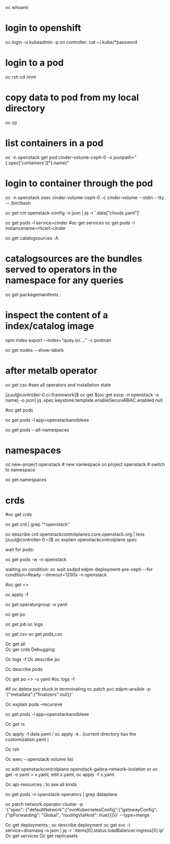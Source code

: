 
oc whoami


# login to openshift
oc login -u kubeadmin -p <password>
on controller: cat ~/.kube/*password

# login to a pod
oc rsh <podname>
cd /mnt

# copy data to pod from my local directory
oc cp

# list containers in a pod 
 oc -n openstack get pod cinder-volume-ceph-0 -o jsonpath="{.spec['containers'][*].name}"


# login to container through the pod
oc -n openstack exec cinder-volume-ceph-0 -c cinder-volume --stdin --tty -- /bin/bash


oc get cm openstack-config -o json | jq -r '.data["clouds.yaml"]'


oc get pods -l service=cinder
#oc get services
oc get pods -l instancename=rhcert-cinder

oc get catalogsources -A

# catalogsources are the bundles served to operators in the namespace for any queries

oc get packagemanifests :

# inspect the content of a index/catalog image
opm index export --index="quay.io/...." -c podman 


oc get nodes --show-labels 
# after metalb operator 


oc get csv #see all operators and installation state



 [zuul@controller-0 ci-framework]$ oc get $(oc get oscp -n openstack -o name) -o json| jq .spec.keystone.template.enableSecureRBAC.enabled
null




#oc get pods

oc get pods -l app=openstackansibleee

oc get pods --all-namespaces




# namespaces

oc new-project openstack  # new namespace
oc project openstack   # switch to namespace 

oc get namespaces





# crds

#oc get crds

oc get crd | grep "^openstack"

oc describe crd openstackcontrolplanes.core.openstack.org | less
[zuul@controller-0 ~]$ 
oc explain openstackcontrolplane.spec


wait for pods:

oc get pods -w -n openstack 


waiting on condition:
 oc wait osdpd edpm-deployment-pre-ceph --for condition=Ready --timeout=1200s -n openstack



#oc get <>


oc apply -f <operator directory>

oc get operatorgroup -o yaml

oc get po

oc get job
oc logs <job id>

oc get csv
oc get pods,csv

Oc get all  
Oc ger crds
Debugging:

Oc logs -f <podname>
Oc describe po <podname>


Oc describe pods


Oc get po <> -o yaml
#oc logs -f <podname>

#if oc delete pvc stuck in termninating
oc patch pvc edpm-ansible  -p '{"metadata":{"finalizers":null}}' 

Oc explain pods –recursive

oc get pods -l app=openstackansibleee


Oc get rs

Oc apply -f data.yaml   / oc apply -k . (current directory has the customization.yaml   )

Oc rsh <pod>

Oc exec <pod> – openstack volume list

 oc edit openstackcontrolplane openstack-galera-network-isolation 
 or
 oc get -o yaml > x.yaml, edit x.yaml, oc apply -f x.yaml
  
Oc api-resources  : to see all kinds

oc get pods -n openstack-operators | grep dataplane


oc patch network.operator cluster -p \
  '{"spec": {"defaultNetwork":{"ovnKubernetesConfig":{"gatewayConfig": {"ipForwarding": "Global", "routingViaHost": true}}}}}' --type=merge


Oc get deployments  ; oc describe deployment <name>
oc get svc -l service=dnsmasq -o json | jq -r '.items[0].status.loadBalancer.ingress[0].ip' 
Oc get services
Oc get replicasets

